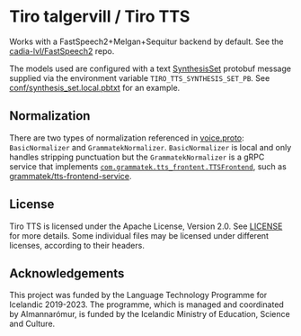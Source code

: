 # Tiro talgervill / Tiro TTS

Works with a FastSpeech2+Melgan+Sequitur backend by default. See the
[cadia-lvl/FastSpeech2](https://github.com/cadia-lvl/FastSpeech2/tree/080603e6707ae4b8eae6832db7220116e4b4df3b)
repo.

The models used are configured with a text
[SynthesisSet](proto/tiro/tts/voice.proto) protobuf message supplied via the
environment variable `TIRO_TTS_SYNTHESIS_SET_PB`. See
[conf/synthesis_set.local.pbtxt](conf/synthesis_set.local.pbtxt) for an example.

## Normalization

There are two types of normalization referenced in
[voice.proto](proto/tiro/tts/voice.proto): `BasicNormalizer` and
`GrammatekNormalizer`.  `BasicNormalizer` is local and only handles stripping
punctuation but the `GrammatekNormalizer` is a gRPC service that implements
[`com.grammatek.tts_frontent.TTSFrontend`](https://github.com/grammatek/tts-frontend-api/blob/54ae2943375dd368ea94e5d869f71bdcc671a3cd/services/tts_frontend_service.proto),
such as
[grammatek/tts-frontend-service](https://github.com/grammatek/tts-frontend-service).


## License

Tiro TTS is licensed under the Apache License, Version 2.0. See
[LICENSE](LICENSE) for more details. Some individual files may be licensed under
different licenses, according to their headers.

## Acknowledgements

This project was funded by the Language Technology Programme for Icelandic
2019-2023. The programme, which is managed and coordinated by Almannarómur, is
funded by the Icelandic Ministry of Education, Science and Culture.
